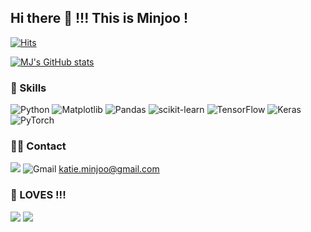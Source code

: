 ## Hi there 👋 !!! This is Minjoo !
[![Hits](https://hits.seeyoufarm.com/api/count/incr/badge.svg?url=https%3A%2F%2Fgithub.com%2Fkatieminjoo&count_bg=%2379C83D&title_bg=%23555555&icon=&icon_color=%23E7E7E7&title=hits&edge_flat=false)](https://hits.seeyoufarm.com)

[![MJ's GitHub stats](https://github-readme-stats.vercel.app/api?username=katieminjoo)](https://github.com/anuraghazra/github-readme-stats)


### 🚀 Skills
![Python](https://img.shields.io/badge/python-3670A0?style=for-the-badge&logo=python&logoColor=ffdd54)
![Matplotlib](https://img.shields.io/badge/Matplotlib-%23ffffff.svg?style=for-the-badge&logo=Matplotlib&logoColor=black)
![Pandas](https://img.shields.io/badge/pandas-%23150458.svg?style=for-the-badge&logo=pandas&logoColor=white)
![scikit-learn](https://img.shields.io/badge/scikit--learn-%23F7931E.svg?style=for-the-badge&logo=scikit-learn&logoColor=white)
![TensorFlow](https://img.shields.io/badge/TensorFlow-%23FF6F00.svg?style=for-the-badge&logo=TensorFlow&logoColor=white)
![Keras](https://img.shields.io/badge/Keras-%23D00000.svg?style=for-the-badge&logo=Keras&logoColor=white)
![PyTorch](https://img.shields.io/badge/PyTorch-%23EE4C2C.svg?style=for-the-badge&logo=PyTorch&logoColor=white)

### 👩‍💻 Contact
<a href="https://www.linkedin.com/in/katie-minjoo-kim-9335ab218/"><img src="https://img.shields.io/badge/LinkedIn-0077B5?style=for-the-badge&logo=linkedin&logoColor=white"/></a>
![Gmail](https://img.shields.io/badge/Gmail-D14836?style=for-the-badge&logo=gmail&logoColor=white) katie.minjoo@gmail.com

### 🫶 LOVES !!!
<a href = 'https://open.spotify.com/album/2lIZef4lzdvZkiiCzvPKj7?si=8h4CTEtPRUydRsbQx4oXig'><img src = 'https://img.shields.io/badge/Spotify-1ED760?&style=for-the-badge&logo=spotify&logoColor=white'/></a>
![](https://img.shields.io/badge/Pinterest-BD081C?style=for-the-badge&logo=Pinterest&logoColor=white)
<!--
**katieminjoo/katieminjoo** is a ✨ _special_ ✨ repository because its `README.md` (this file) appears on your GitHub profile.

Here are some ideas to get you started:

- 🔭 I’m currently working on ...
- 🌱 I’m currently learning ...
- 👯 I’m looking to collaborate on ...
- 🤔 I’m looking for help with ...
- 💬 Ask me about ...
- 📫 How to reach me: ...
- 😄 Pronouns: ...
- ⚡ Fun fact: ...
-->
